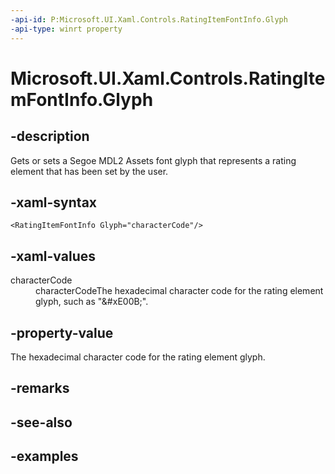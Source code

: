 ```yaml
---
-api-id: P:Microsoft.UI.Xaml.Controls.RatingItemFontInfo.Glyph
-api-type: winrt property
---
```


<!-- Property syntax.
public string Glyph { get;  set; }
-->

# Microsoft.UI.Xaml.Controls.RatingItemFontInfo.Glyph

## -description

Gets or sets a Segoe MDL2 Assets font glyph that represents a rating element that has been set by the user.

## -xaml-syntax

```xaml
<RatingItemFontInfo Glyph="characterCode"/>
```

## -xaml-values

<dl><dt>characterCode</dt><dd>characterCodeThe hexadecimal character code for the rating element glyph, such as "&amp;#xE00B;".</dd>
</dl>

## -property-value

The hexadecimal character code for the rating element glyph.

## -remarks

## -see-also

## -examples

